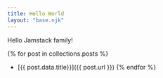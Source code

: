```yaml
---
title: Hello World
layout: "base.njk"
---
```


Hello Jamstack family!

{% for post in collections.posts %}

- [{{ post.data.title}}]({{ post.url }})
  {% endfor %}
